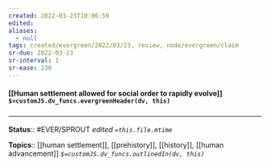 ```yaml
---
created: 2022-03-23T10:06:59 
edited: 
aliases:
  - null
tags: created/evergreen/2022/03/23, review, node/evergreen/claim
sr-due: 2022-03-23
sr-interval: 1
sr-ease: 230
---
```


#### [[Human settlement allowed for social order to rapidly evolve]] `$=customJS.dv_funcs.evergreenHeader(dv, this)`



### <hr class="footnote"/>

**Status**:: #EVER/SPROUT
*edited `=this.file.mtime`*

**Topics**:: [[human settlement]], [[prehistory]], [[history]], [[human advancement]]
*`$=customJS.dv_funcs.outlinedIn(dv, this)`*
